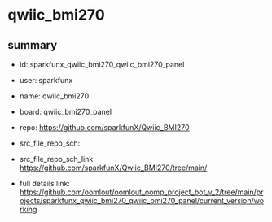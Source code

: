 # qwiic_bmi270
 
## summary 
* id: sparkfunx_qwiic_bmi270_qwiic_bmi270_panel
* user: sparkfunx
* name: qwiic_bmi270
* board: qwiic_bmi270_panel
* repo: https://github.com/sparkfunX/Qwiic_BMI270



* src_file_repo_sch: 
* src_file_repo_sch_link: https://github.com/sparkfunX/Qwiic_BMI270/tree/main/
* full details link: https://github.com/oomlout/oomlout_oomp_project_bot_v_2/tree/main/projects/sparkfunx_qwiic_bmi270_qwiic_bmi270_panel/current_version/working  







